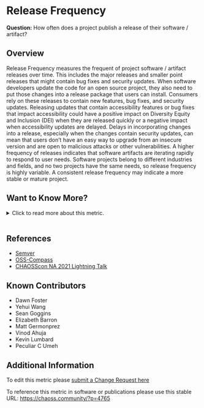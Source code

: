# Release Frequency

**Question:** How often does a project publish a release of their software / artifact?

## Overview

Release Frequency measures the frequent of project software / artifact releases over time. This includes the major releases and smaller point releases that might contain bug fixes and security updates. When software developers update the code for an open source project, they also need to put those changes into a release package that users can install. Consumers rely on these releases to contain new features, bug fixes, and security updates. Releasing updates that contain accessibility features or bug fixes that impact accessibility could have a positive impact on Diversity Equity and Inclusion (DEI) when they are released quickly or a negative impact when accessibility updates are delayed. Delays in incorporating changes into a release, especially when the changes contain security updates, can mean that users don’t have an easy way to upgrade from an insecure version and are open to malicious attacks or other vulnerabilities.
A higher frequency of releases indicates that software artifacts are iterating rapidly to respond to user needs. Software projects belong to different industries and fields, and no two projects have the same needs, so release frequency is highly variable. A consistent release frequency may indicate a more stable or mature project.

## Want to Know More?

<span markdown="1"><details>

<summary>Click to read more about this metric.</summary>

### Data Collection Strategies

In many cases, this data can be collected from the same platform as the source code (e.g., GitHub, GitLab, Gitee); however, some projects may also release code via package managers, web pages, or other locations. The data collection should align with where the project publishes their releases and makes them available to their customers.

### Filters

*   Type of release. E.g., major, minor, bug fix, pre-release, alpha, or based on semantic versioning.
*   Tag name.
*   Count. Total number of releases during the period.
*   Dates. Creation, publication.
*   Period of time. Start and finish date of the period.
*   Size. Bytes or lines of code.

### Visualizations

*   Count per time period (i.e., weeks, months, years) over time
    These could be grouped by applying the filters defined above. These could be represented as bar charts or as individual points with time running in the X axis.

[OSS-Compass](https://oss-compass.org/):
![OSS Compass Recent Releases Count visualization](https://github.com/chaoss/wg-metrics-development/blob/main/focus-areas/time/images/release-frequency-oss-compass.png)

Augur data using Python:
![Releases visualized across time using data from Augur graphed using Python scripts](https://github.com/chaoss/wg-metrics-development/blob/main/focus-areas/time/images/release-frequency-python-augur.png)

</details></span><br>

## References

*   [Semver](https://semver.org/)
*   [OSS-Compass](https://oss-compass.org/)
*   [CHAOSScon NA 2021 Lightning Talk](https://www.youtube.com/watch?v=DynqP2_W1ts)

## Known Contributors

*   Dawn Foster
*   Yehui Wang
*   Sean Goggins
*   Elizabeth Barron
*   Matt Germonprez
*   Vinod Ahuja
*   Kevin Lumbard
*   Peculiar C Umeh

## Additional Information

To edit this metric please [submit a Change Request here](https://github.com/chaoss/wg-metrics-development/blob/main/focus-areas/time/release-frequency.md)

To reference this metric in software or publications please use this stable URL: <https://chaoss.community/?p=4765>

<!-- # For groupings in the knowledge base
Context tags: Lifecycle, Software
Keyword tags:release, bug fixes, security, version, release cycle, cadence
-->
